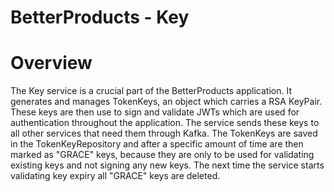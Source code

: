 # BetterProducts - Key

# Overview

The Key service is a crucial part of the BetterProducts application. It generates and manages TokenKeys, an object which carries 
a RSA KeyPair. These keys are then use to sign and validate JWTs which are used for authentication throughout the
application. The service sends these keys to all other services that need them through Kafka. The TokenKeys are saved in 
the TokenKeyRepository and after a specific amount of time are then marked as "GRACE" keys, because they are only to be 
used for validating existing keys and not signing any new keys. The next time the service starts validating key expiry 
all "GRACE" keys are deleted.